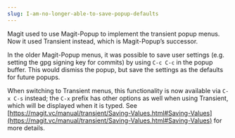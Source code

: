 ```yaml
---
slug: I-am-no-longer-able-to-save-popup-defaults
---
```


Magit used to use Magit-Popup to implement the transient popup menus. Now it used Transient instead, which is Magit-Popup’s successor.

In the older Magit-Popup menus, it was possible to save user settings (e.g. setting the gpg signing key for commits) by using `C-c C-c` in the popup buffer. This would dismiss the popup, but save the settings as the defaults for future popups.

When switching to Transient menus, this functionality is now available via `C-x C-s` instead; the `C-x` prefix has other options as well when using Transient, which will be displayed when it is typed. See [https://magit.vc/manual/transient/Saving-Values.html#Saving-Values](https://magit.vc/manual/transient/Saving-Values.html#Saving-Values) for more details.
